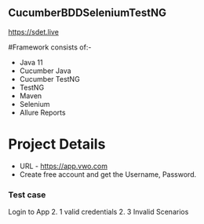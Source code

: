 ## CucumberBDDSeleniumTestNG
https://sdet.live

#Framework consists of:-
- Java 11
- Cucumber Java
- Cucumber TestNG
- TestNG
- Maven
- Selenium
- Allure Reports


# Project Details
- URL - https://app.vwo.com
- Create free account and get the Username, Password.

### Test case

Login to App
2. 1 valid credentials
2. 3 Invalid Scenarios

